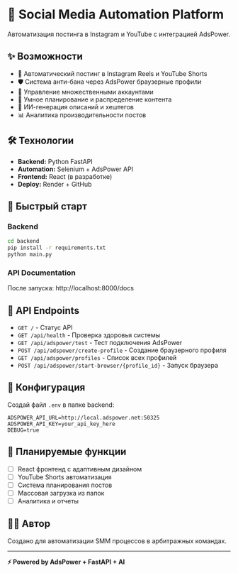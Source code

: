 # 🚀 Social Media Automation Platform

Автоматизация постинга в Instagram и YouTube с интеграцией AdsPower.

## ✨ Возможности
- 🤖 Автоматический постинг в Instagram Reels и YouTube Shorts
- 🛡️ Система анти-бана через AdsPower браузерные профили
- 📱 Управление множественными аккаунтами
- 🎯 Умное планирование и распределение контента
- 🧠 ИИ-генерация описаний и хештегов
- 📊 Аналитика производительности постов

## 🛠️ Технологии
- **Backend:** Python FastAPI
- **Automation:** Selenium + AdsPower API
- **Frontend:** React (в разработке)
- **Deploy:** Render + GitHub

## 🚀 Быстрый старт

### Backend
```bash
cd backend
pip install -r requirements.txt
python main.py
```

### API Documentation
После запуска: http://localhost:8000/docs

## 📡 API Endpoints
- `GET /` - Статус API
- `GET /api/health` - Проверка здоровья системы
- `GET /api/adspower/test` - Тест подключения AdsPower
- `POST /api/adspower/create-profile` - Создание браузерного профиля
- `GET /api/adspower/profiles` - Список всех профилей
- `POST /api/adspower/start-browser/{profile_id}` - Запуск браузера

## 🔧 Конфигурация
Создай файл `.env` в папке backend:
```env
ADSPOWER_API_URL=http://local.adspower.net:50325
ADSPOWER_API_KEY=your_api_key_here
DEBUG=true
```

## 📱 Планируемые функции
- [ ] React фронтенд с адаптивным дизайном
- [ ] YouTube Shorts автоматизация
- [ ] Система планирования постов
- [ ] Массовая загрузка из папок
- [ ] Аналитика и отчеты

## 👨‍💻 Автор
Создано для автоматизации SMM процессов в арбитражных командах.

---
**⚡ Powered by AdsPower + FastAPI + AI** 